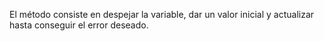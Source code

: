 El método consiste en despejar la variable, dar un valor inicial y actualizar hasta conseguir el error deseado.
